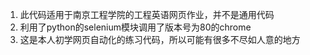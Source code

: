 1. 此代码适用于南京工程学院的工程英语网页作业，并不是通用代码
2. 利用了python的selenium模块调用了版本号为80的chrome 
3. 这是本人初学网页自动化的练习代码，所以可能有很多不尽如人意的地方
